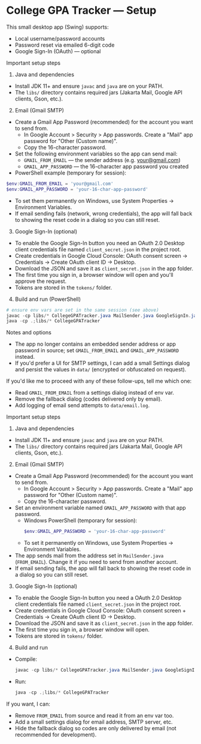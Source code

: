 # College GPA Tracker — Setup
This small desktop app (Swing) supports:
- Local username/password accounts
- Password reset via emailed 6-digit code
- Google Sign-In (OAuth) — optional

Important setup steps

1) Java and dependencies
- Install JDK 11+ and ensure `javac` and `java` are on your PATH.
- The `libs/` directory contains required jars (Jakarta Mail, Google API clients, Gson, etc.).

2) Email (Gmail SMTP)
- Create a Gmail App Password (recommended) for the account you want to send from.
  - In Google Account > Security > App passwords. Create a "Mail" app password for "Other (Custom name)".
  - Copy the 16-character password.
- Set the following environment variables so the app can send mail:
  - `GMAIL_FROM_EMAIL` — the sender address (e.g. your@gmail.com)
  - `GMAIL_APP_PASSWORD` — the 16-character app password you created
- PowerShell example (temporary for session):
```powershell
$env:GMAIL_FROM_EMAIL = 'your@gmail.com'
$env:GMAIL_APP_PASSWORD = 'your-16-char-app-password'
```
- To set them permanently on Windows, use System Properties → Environment Variables.
- If email sending fails (network, wrong credentials), the app will fall back to showing the reset code in a dialog so you can still reset.

3) Google Sign-In (optional)
- To enable the Google Sign-In button you need an OAuth 2.0 Desktop client credentials file named `client_secret.json` in the project root.
- Create credentials in Google Cloud Console: OAuth consent screen → Credentials → Create OAuth client ID → Desktop.
- Download the JSON and save it as `client_secret.json` in the app folder.
- The first time you sign in, a browser window will open and you'll approve the request.
- Tokens are stored in the `tokens/` folder.

4) Build and run (PowerShell)
```powershell
# ensure env vars are set in the same session (see above)
javac -cp libs/* CollegeGPATracker.java MailSender.java GoogleSignIn.java
java -cp .;libs/* CollegeGPATracker
```

Notes and options
- The app no longer contains an embedded sender address or app password in source; set `GMAIL_FROM_EMAIL` and `GMAIL_APP_PASSWORD` instead.
- If you'd prefer a UI for SMTP settings, I can add a small Settings dialog and persist the values in `data/` (encrypted or obfuscated on request).

If you'd like me to proceed with any of these follow-ups, tell me which one:
- Read `GMAIL_FROM_EMAIL` from a settings dialog instead of env var.
- Remove the fallback dialog (codes delivered only by email).
- Add logging of email send attempts to `data/email.log`.

Important setup steps

1) Java and dependencies
- Install JDK 11+ and ensure `javac` and `java` are on your PATH.
- The `libs/` directory contains required jars (Jakarta Mail, Google API clients, Gson, etc.).

2) Email (Gmail SMTP)
- Create a Gmail App Password (recommended) for the account you want to send from.
  - In Google Account > Security > App passwords. Create a "Mail" app password for "Other (Custom name)".
  - Copy the 16-character password.
- Set an environment variable named `GMAIL_APP_PASSWORD` with that app password.
  - Windows PowerShell (temporary for session):
    ```powershell
    $env:GMAIL_APP_PASSWORD = 'your-16-char-app-password'
    ```
  - To set it permanently on Windows, use System Properties → Environment Variables.
- The app sends mail from the address set in `MailSender.java` (`FROM_EMAIL`). Change it if you need to send from another account.
- If email sending fails, the app will fall back to showing the reset code in a dialog so you can still reset.

3) Google Sign-In (optional)
- To enable the Google Sign-In button you need a OAuth 2.0 Desktop client credentials file named `client_secret.json` in the project root.
- Create credentials in Google Cloud Console: OAuth consent screen + Credentials → Create OAuth client ID → Desktop.
- Download the JSON and save it as `client_secret.json` in the app folder.
- The first time you sign in, a browser window will open.
- Tokens are stored in `tokens/` folder.

4) Build and run
- Compile:
  ```powershell
  javac -cp libs/* CollegeGPATracker.java MailSender.java GoogleSignIn.java
  ```
- Run:
  ```powershell
  java -cp .;libs/* CollegeGPATracker
  ```

If you want, I can:
- Remove `FROM_EMAIL` from source and read it from an env var too.
- Add a small settings dialog for email address, SMTP server, etc.
- Hide the fallback dialog so codes are only delivered by email (not recommended for development).

